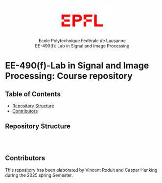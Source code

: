 <div align="center">
<img src="./resources/logo-epfl.png" alt="Example Image" width="192" height="108">
</div>

<div align="center">
Ecole Polytechnique Fédérale de Lausanne
</div> 
<div align="center">
EE-490(f): Lab in Signal and Image Processing
</div> 

# EE-490(f)-Lab in Signal and Image Processing: Course repository

## Table of Contents

- [Repository Structure](#repository-structure)
- [Contributors](#contributors)

## Repository Structure
```



```
## Contributors
This repository has been elaborated by Vincent Roduit and Caspar Henking during the 2025 spring Semester.

